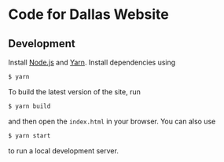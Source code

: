 # Code for Dallas Website

## Development

Install [Node.js](https://nodejs.org/en/) and [Yarn](https://yarnpkg.com). Install dependencies using

```bash
$ yarn
```

To build the latest version of the site, run

```bash
$ yarn build
```

and then open the `index.html` in your browser. You can also use

```bash
$ yarn start
```

to run a local development server.
